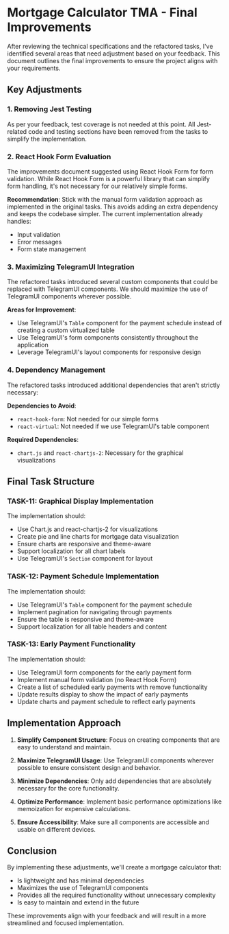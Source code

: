 # Mortgage Calculator TMA - Final Improvements

After reviewing the technical specifications and the refactored tasks, I've identified several areas that need adjustment based on your feedback. This document outlines the final improvements to ensure the project aligns with your requirements.

## Key Adjustments

### 1. Removing Jest Testing

As per your feedback, test coverage is not needed at this point. All Jest-related code and testing sections have been removed from the tasks to simplify the implementation.

### 2. React Hook Form Evaluation

The improvements document suggested using React Hook Form for form validation. While React Hook Form is a powerful library that can simplify form handling, it's not necessary for our relatively simple forms. 

**Recommendation**: Stick with the manual form validation approach as implemented in the original tasks. This avoids adding an extra dependency and keeps the codebase simpler. The current implementation already handles:
- Input validation
- Error messages
- Form state management

### 3. Maximizing TelegramUI Integration

The refactored tasks introduced several custom components that could be replaced with TelegramUI components. We should maximize the use of TelegramUI components wherever possible.

**Areas for Improvement**:
- Use TelegramUI's `Table` component for the payment schedule instead of creating a custom virtualized table
- Use TelegramUI's form components consistently throughout the application
- Leverage TelegramUI's layout components for responsive design

### 4. Dependency Management

The refactored tasks introduced additional dependencies that aren't strictly necessary:

**Dependencies to Avoid**:
- `react-hook-form`: Not needed for our simple forms
- `react-virtual`: Not needed if we use TelegramUI's table component

**Required Dependencies**:
- `chart.js` and `react-chartjs-2`: Necessary for the graphical visualizations

## Final Task Structure

### TASK-11: Graphical Display Implementation

The implementation should:
- Use Chart.js and react-chartjs-2 for visualizations
- Create pie and line charts for mortgage data visualization
- Ensure charts are responsive and theme-aware
- Support localization for all chart labels
- Use TelegramUI's `Section` component for layout

### TASK-12: Payment Schedule Implementation

The implementation should:
- Use TelegramUI's `Table` component for the payment schedule
- Implement pagination for navigating through payments
- Ensure the table is responsive and theme-aware
- Support localization for all table headers and content

### TASK-13: Early Payment Functionality

The implementation should:
- Use TelegramUI form components for the early payment form
- Implement manual form validation (no React Hook Form)
- Create a list of scheduled early payments with remove functionality
- Update results display to show the impact of early payments
- Update charts and payment schedule to reflect early payments

## Implementation Approach

1. **Simplify Component Structure**: Focus on creating components that are easy to understand and maintain.

2. **Maximize TelegramUI Usage**: Use TelegramUI components wherever possible to ensure consistent design and behavior.

3. **Minimize Dependencies**: Only add dependencies that are absolutely necessary for the core functionality.

4. **Optimize Performance**: Implement basic performance optimizations like memoization for expensive calculations.

5. **Ensure Accessibility**: Make sure all components are accessible and usable on different devices.

## Conclusion

By implementing these adjustments, we'll create a mortgage calculator that:
- Is lightweight and has minimal dependencies
- Maximizes the use of TelegramUI components
- Provides all the required functionality without unnecessary complexity
- Is easy to maintain and extend in the future

These improvements align with your feedback and will result in a more streamlined and focused implementation.
